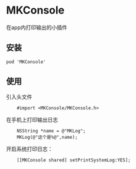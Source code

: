 # MKConsole
在app内打印输出的小插件
## 安装
    pod 'MKConsole'
## 使用
引入头文件
```
    #import <MKConsole/MKConsole.h>
```
在手机上打印输出日志
```
    NSString *name = @"MKLog";
    MKLog(@"这个是%@",name);
```

开启系统打印日志：
```
    [[MKConsole shared] setPrintSystemLog:YES];
```
